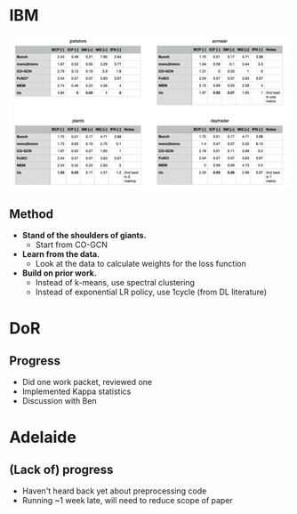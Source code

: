 # IBM

![](./results.png)

## Method

* **Stand of the shoulders of giants.**
    * Start from CO-GCN
* **Learn from the data.**
    * Look at the data to calculate weights for the loss function
* **Build on prior work.**
    * Instead of k-means, use spectral clustering
    * Instead of exponential LR policy, use 1cycle (from DL literature)

# DoR

## Progress

* Did one work packet, reviewed one
* Implemented Kappa statistics
* Discussion with Ben

# Adelaide

## (Lack of) progress

* Haven't heard back yet about preprocessing code
* Running  ~1 week late, will need to reduce scope of paper

